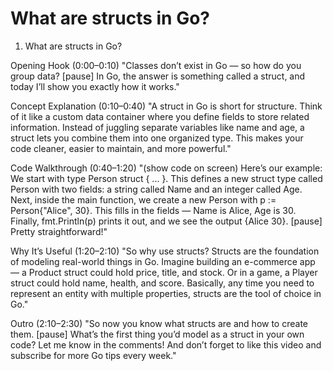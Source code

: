 # What are structs in Go?

1. What are structs in Go?

Opening Hook (0:00–0:10)
"Classes don’t exist in Go — so how do you group data? [pause] In Go, the answer is something called a struct, and today I’ll show you exactly how it works."

Concept Explanation (0:10–0:40)
"A struct in Go is short for structure. Think of it like a custom data container where you define fields to store related information. Instead of juggling separate variables like name and age, a struct lets you combine them into one organized type. This makes your code cleaner, easier to maintain, and more powerful."

Code Walkthrough (0:40–1:20)
"(show code on screen)
Here’s our example:
We start with type Person struct { ... }. This defines a new struct type called Person with two fields: a string called Name and an integer called Age.
Next, inside the main function, we create a new Person with p := Person{\"Alice\", 30}. This fills in the fields — Name is Alice, Age is 30.
Finally, fmt.Println(p) prints it out, and we see the output {Alice 30}. [pause] Pretty straightforward!"

Why It’s Useful (1:20–2:10)
"So why use structs? Structs are the foundation of modeling real-world things in Go. Imagine building an e-commerce app — a Product struct could hold price, title, and stock. Or in a game, a Player struct could hold name, health, and score. Basically, any time you need to represent an entity with multiple properties, structs are the tool of choice in Go."

Outro (2:10–2:30)
"So now you know what structs are and how to create them. [pause] What’s the first thing you’d model as a struct in your own code? Let me know in the comments! And don’t forget to like this video and subscribe for more Go tips every week."